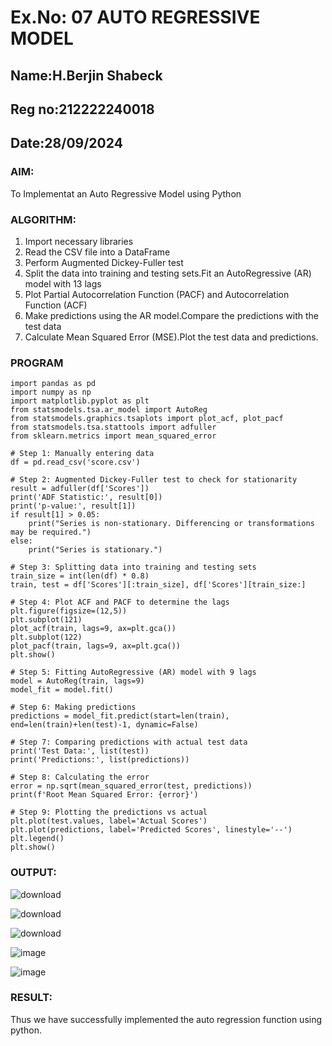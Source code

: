 # Ex.No: 07 AUTO REGRESSIVE MODEL

## Name:H.Berjin Shabeck
## Reg no:212222240018
## Date:28/09/2024

### AIM:
To Implementat an Auto Regressive Model using Python
### ALGORITHM:
1. Import necessary libraries
2. Read the CSV file into a DataFrame
3. Perform Augmented Dickey-Fuller test
4. Split the data into training and testing sets.Fit an AutoRegressive (AR) model with 13 lags
5. Plot Partial Autocorrelation Function (PACF) and Autocorrelation Function (ACF)
6. Make predictions using the AR model.Compare the predictions with the test data
7. Calculate Mean Squared Error (MSE).Plot the test data and predictions.
### PROGRAM
```
import pandas as pd
import numpy as np
import matplotlib.pyplot as plt
from statsmodels.tsa.ar_model import AutoReg
from statsmodels.graphics.tsaplots import plot_acf, plot_pacf
from statsmodels.tsa.stattools import adfuller
from sklearn.metrics import mean_squared_error

# Step 1: Manually entering data
df = pd.read_csv('score.csv')

# Step 2: Augmented Dickey-Fuller test to check for stationarity
result = adfuller(df['Scores'])
print('ADF Statistic:', result[0])
print('p-value:', result[1])
if result[1] > 0.05:
    print("Series is non-stationary. Differencing or transformations may be required.")
else:
    print("Series is stationary.")

# Step 3: Splitting data into training and testing sets
train_size = int(len(df) * 0.8)
train, test = df['Scores'][:train_size], df['Scores'][train_size:]

# Step 4: Plot ACF and PACF to determine the lags
plt.figure(figsize=(12,5))
plt.subplot(121)
plot_acf(train, lags=9, ax=plt.gca())
plt.subplot(122)
plot_pacf(train, lags=9, ax=plt.gca())
plt.show()

# Step 5: Fitting AutoRegressive (AR) model with 9 lags
model = AutoReg(train, lags=9)
model_fit = model.fit()

# Step 6: Making predictions
predictions = model_fit.predict(start=len(train), end=len(train)+len(test)-1, dynamic=False)

# Step 7: Comparing predictions with actual test data
print('Test Data:', list(test))
print('Predictions:', list(predictions))

# Step 8: Calculating the error
error = np.sqrt(mean_squared_error(test, predictions))
print(f'Root Mean Squared Error: {error}')

# Step 9: Plotting the predictions vs actual
plt.plot(test.values, label='Actual Scores')
plt.plot(predictions, label='Predicted Scores', linestyle='--')
plt.legend()
plt.show()
```
### OUTPUT:
![download](https://github.com/user-attachments/assets/ef15e4a0-c363-4f6c-881f-3527be536be0)

![download](https://github.com/user-attachments/assets/1c0d4e71-fcb0-4907-aa24-d5bc320cf53a)

![download](https://github.com/user-attachments/assets/fb9bdccb-9d76-4bad-80ea-3eb8d5552287)

![image](https://github.com/user-attachments/assets/4e6cdc67-298c-4742-a7b8-50d4a471af90)

![image](https://github.com/user-attachments/assets/8399aaa0-ad4e-4ff4-9c23-521acda03d15)

### RESULT:
Thus we have successfully implemented the auto regression function using python.
